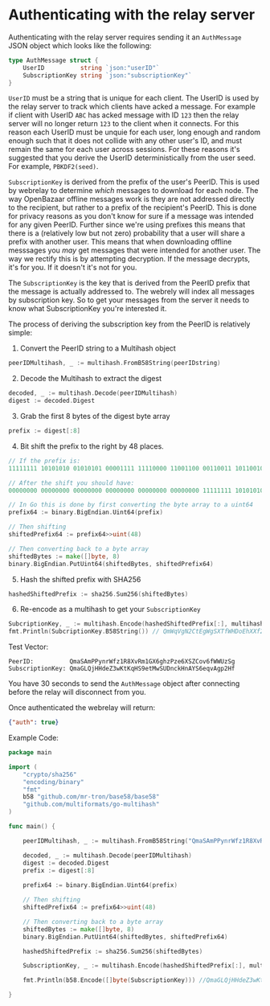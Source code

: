 Authenticating with the relay server
===============================

Authenticating with the relay server requires sending it an `AuthMessage` JSON object which looks like the following:

```Go
type AuthMessage struct {
	UserID          string `json:"userID"`
	SubscriptionKey string `json:"subscriptionKey"`
}
```

`UserID` must be a string that is unique for each client. The UserID is used by the relay server to track which clients have
acked a message. For example if client with UserID `ABC` has acked message with ID `123` then the relay server will no longer
return `123` to the client when it connects. For this reason each UserID must be unquie for each user, long enough and random
enough such that it does not collide with any other user's ID, and must remain the same for each user across sessions. For these
reasons it's suggested that you derive the UserID deterministically from the user seed. For example, `PBKDF2(seed)`.

`SubscriptionKey` is derived from the prefix of the user's PeerID. This is used by webrelay to determine *which* messages to
download for each node. The way OpenBazaar offline messages work is they are not addressed directly to the recipient, but 
rather to a prefix of the recipient's PeerID. This is done for privacy reasons as you don't know for sure if a message was intended
for any given PeerID. Further since we're using prefixes this means that there is a (relatively low but not zero) probability that
a user will share a prefix with another user. This means that when downloading offline messsages you *may* get messages that were
intended for another user. The way we rectify this is by attempting decryption. If the message decrypts, it's for you. If it doesn't
it's not for you. 

The `SubscriptionKey` is the key that is derived from the PeerID prefix that the message is actually addressed to. The webrely will index
all messages by subscription key. So to get your messages from the server it needs to know what SubscriptionKey you're interested it.

The process of deriving the subscription key from the PeerID is relatively simple:

1) Convert the PeerID string to a Multihash object
```go
peerIDMultihash, _ := multihash.FromB58String(peerIDstring)
```
2) Decode the Multihash to extract the digest
```go
decoded, _ := multihash.Decode(peerIDMultihash)
digest := decoded.Digest
```
3) Grab the first 8 bytes of the digest byte array
```go
prefix := digest[:8]
```
4) Bit shift the prefix to the right by 48 places.
```go
// If the prefix is:
11111111 10101010 01010101 00001111 11110000 11001100 00110011 10110010

// After the shift you should have:
00000000 00000000 00000000 00000000 00000000 00000000 11111111 10101010

// In Go this is done by first converting the byte array to a uint64
prefix64 := binary.BigEndian.Uint64(prefix)

// Then shifting
shiftedPrefix64 := prefix64>>uint(48)

// Then converting back to a byte array
shiftedBytes := make([]byte, 8)
binary.BigEndian.PutUint64(shiftedBytes, shiftedPrefix64)
```
5) Hash the shifted prefix with SHA256
```go
hashedShiftedPrefix := sha256.Sum256(shiftedBytes)
```
6) Re-encode as a multihash to get your `SubscriptionKey`
```go
SubcriptionKey, _ := multihash.Encode(hashedShiftedPrefix[:], multihash.SHA2_256)
fmt.Println(SubcriptionKey.B58String()) // QmWqVgN2CtEgWgSXTfWHDoEhXXf26oZdfehPsCCWLZ4BB6
```
Test Vector:
```
PeerID:          QmaSAmPPynrWfz1R8XvRm1GX6ghzPze6XSZCov6fWWUzSg
SubscriptionKey: QmaGLQjHHdeZ3wKtKqHS9etMwSUDnckHnAYS6eqvAgp2Hf
```

You have 30 seconds to send the `AuthMessage` object after connecting before the relay will disconnect from you.

Once authenticated the webrelay will return:
```json
{"auth": true}
```


Example Code:

```Go
package main

import (
	"crypto/sha256"
	"encoding/binary"
	"fmt"
	b58 "github.com/mr-tron/base58/base58"
	"github.com/multiformats/go-multihash"
)

func main() {

    peerIDMultihash, _ := multihash.FromB58String("QmaSAmPPynrWfz1R8XvRm1GX6ghzPze6XSZCov6fWWUzSg")

    decoded, _ := multihash.Decode(peerIDMultihash)
    digest := decoded.Digest
    prefix := digest[:8]
    
    prefix64 := binary.BigEndian.Uint64(prefix)

    // Then shifting
    shiftedPrefix64 := prefix64>>uint(48)

    // Then converting back to a byte array
    shiftedBytes := make([]byte, 8)
    binary.BigEndian.PutUint64(shiftedBytes, shiftedPrefix64)

    hashedShiftedPrefix := sha256.Sum256(shiftedBytes)

    SubscriptionKey, _ := multihash.Encode(hashedShiftedPrefix[:], multihash.SHA2_256)

    fmt.Println(b58.Encode([]byte(SubscriptionKey))) //QmaGLQjHHdeZ3wKtKqHS9etMwSUDnckHnAYS6eqvAgp2Hf

}
```
